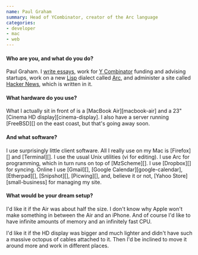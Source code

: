 ```yaml
---
name: Paul Graham
summary: Head of YCombinator, creator of the Arc language
categories:
- developer
- mac
- web
---
```


#### Who are you, and what do you do?

Paul Graham. I [write essays](http://www.paulgraham.com/articles.html "Paul's collective essays."), work for [Y Combinator](http://ycombinator.com/ "A new-age venture firm.") funding and advising startups, work on a new [Lisp](http://www.paulgraham.com/lisp.html "Paul's page on the Lisp language.") dialect called [Arc](http://arclanguage.org/ "A new dialect of the Lisp language."), and administer a site called [Hacker News](http://news.ycombinator.com/ "News for hackers."), which is written in it.

#### What hardware do you use?

What I actually sit in front of is a [MacBook Air][macbook-air] and a 23" [Cinema HD display][cinema-display]. I also have a server running [FreeBSD][] on the east coast, but that's going away soon.

#### And what software?

I use surprisingly little client software. All I really use on my Mac is [Firefox][] and [Terminal][]. I use the usual Unix utilities (vi for editing). I use Arc for programming, which in turn runs on top of [MzScheme][]. I use [Dropbox][] for syncing. Online I use [Gmail][], [Google Calendar][google-calendar], [Etherpad][], [Snipshot][], [Picwing][], and, believe it or not, [Yahoo Store][small-business] for managing my site.

#### What would be your dream setup?

I'd like it if the Air was about half the size. I don't know why Apple won't make something in between the Air and an iPhone. And of course I'd like to have infinite amounts of memory and an infinitely fast CPU.

I'd like it if the HD display was bigger and much lighter and didn't have such a massive octopus of cables attached to it. Then I'd be inclined to move it around more and work in different places.